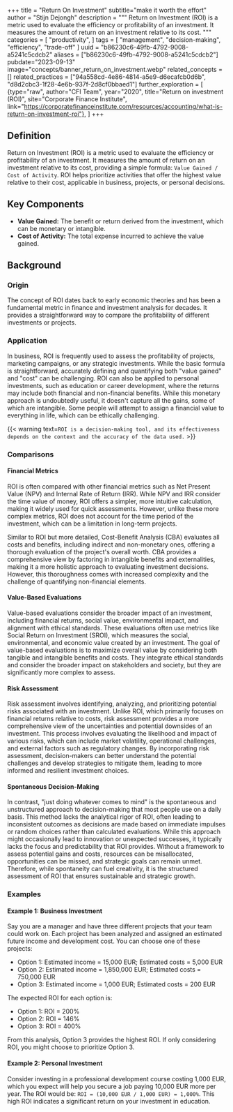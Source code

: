 +++
title = "Return On Investment"
subtitle="make it worth the effort"
author = "Stijn Dejongh"
description = """
Return on Investment (ROI) is a metric used to evaluate the efficiency or profitability of an investment. It measures the amount of return on an
investment relative to its cost.
"""
categories = [
    "productivity",
]
tags = [
    "management", "decision-making", "efficiency", "trade-off"
]
uuid = "b86230c6-49fb-4792-9008-a5241c5cdcb2"
aliases = ["b86230c6-49fb-4792-9008-a5241c5cdcb2"]
pubdate="2023-09-13"
image="concepts/banner_return_on_investment.webp"
related_concepts = []
related_practices = ["94a558cd-4e86-4814-a5e9-d6ecafcb0d6b", "d8d2cbc3-1f28-4e6b-937f-2d8cf0bbaed1"]
further_exploration = [
  {type="raw", author="CFI Team", year="2020", title="Return on investment (ROI)", site="Corporate Finance Institute", link="https://corporatefinanceinstitute.com/resources/accounting/what-is-return-on-investment-roi"},
]
+++

## Definition

Return on Investment (ROI) is a metric used to evaluate the efficiency or profitability of an investment. It measures the amount of return on an
investment relative to its cost, providing a simple formula: `Value Gained / Cost of Activity`. ROI helps prioritize activities that offer the highest
value relative to their cost, applicable in business, projects, or personal decisions.

## Key Components

* **Value Gained:** The benefit or return derived from the investment, which can be monetary or intangible.
* **Cost of Activity:** The total expense incurred to achieve the value gained.

## Background

### Origin

The concept of ROI dates back to early economic theories and has been a fundamental metric in finance and investment analysis for decades. It
provides a straightforward way to compare the profitability of different investments or projects.

### Application

In business, ROI is frequently used to assess the profitability of projects, marketing campaigns, or any strategic investments. While the basic
formula is straightforward, accurately defining and quantifying both "value gained" and "cost" can be challenging. ROI can also be applied to
personal investments, such as education or career development, where the returns may include both financial and non-financial benefits.
While this monetary approach is undoubtedly useful, it doesn't capture all the gains, some of which are intangible.
Some people will attempt to assign a financial value to everything in life, which can be ethically challenging.


{{< warning text=`ROI is a decision-making tool, and its effectiveness depends on the context and the accuracy of the data used.` >}}

### Comparisons

#### Financial Metrics

ROI is often compared with other financial metrics such as Net Present Value (NPV) and Internal Rate of Return (IRR). While NPV and IRR consider the
time value of money, ROI offers a simpler, more intuitive calculation, making it widely used for quick assessments. However, unlike these more
complex metrics, ROI does not account for the time period of the investment, which can be a limitation in long-term projects.

Similar to ROI but more detailed, Cost-Benefit Analysis (CBA) evaluates all costs and benefits, including indirect and non-monetary ones, offering a
thorough evaluation of the project's overall worth. CBA provides a comprehensive view by factoring in intangible benefits and externalities, making
it a more holistic approach to evaluating investment decisions. However, this thoroughness comes with increased complexity and the challenge of
quantifying non-financial elements.

#### Value-Based Evaluations

Value-based evaluations consider the broader impact of an investment, including financial returns, social value, environmental impact, and alignment
with ethical standards. These evaluations often use metrics like Social Return on Investment (SROI), which measures the social, environmental, and
economic value created by an investment. The goal of value-based evaluations is to maximize overall value by considering both tangible and
intangible benefits and costs. They integrate ethical standards and consider the broader impact on stakeholders and society, but they are
significantly more complex to assess.

#### Risk Assessment

Risk assessment involves identifying, analyzing, and prioritizing potential risks associated with an investment. Unlike ROI, which primarily focuses
on financial returns relative to costs, risk assessment provides a more comprehensive view of the uncertainties and potential downsides of an
investment. This process involves evaluating the likelihood and impact of various risks, which can include market volatility, operational
challenges, and external factors such as regulatory changes. By incorporating risk assessment, decision-makers can better understand the potential
challenges and develop strategies to mitigate them, leading to more informed and resilient investment choices.

#### Spontaneous Decision-Making

In contrast, "just doing whatever comes to mind" is the spontaneous and unstructured approach to decision-making that most people use on a daily
basis. This method lacks the analytical rigor of ROI, often leading to inconsistent outcomes as decisions are made based on immediate impulses or
random choices rather than calculated evaluations. While this approach might occasionally lead to innovation or unexpected successes, it typically
lacks the focus and predictability that ROI provides. Without a framework to assess potential gains and costs, resources can be misallocated,
opportunities can be missed, and strategic goals can remain unmet. Therefore, while spontaneity can fuel creativity, it is the structured assessment
of ROI that ensures sustainable and strategic growth.

### Examples

#### Example 1: Business Investment

Say you are a manager and have three different projects that your team could work on. Each project has been analyzed and assigned an estimated future income and development cost. You can choose one of these projects:

* Option 1: Estimated income = 15,000 EUR; Estimated costs = 5,000 EUR
* Option 2: Estimated income = 1,850,000 EUR; Estimated costs = 750,000 EUR
* Option 3: Estimated income = 1,000 EUR; Estimated costs = 200 EUR

The expected ROI for each option is:
* Option 1: ROI = 200%
* Option 2: ROI = 146%
* Option 3: ROI = 400%

From this analysis, Option 3 provides the highest ROI. If only considering ROI, you might choose to prioritize Option 3.

#### Example 2: Personal Investment

Consider investing in a professional development course costing 1,000 EUR, which you expect will help you secure a job paying 10,000 EUR more per
year. The ROI would be: `ROI = (10,000 EUR / 1,000 EUR) = 1,000%`. This high ROI indicates a significant return on your investment in education.
